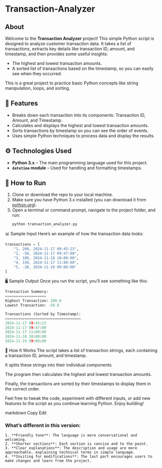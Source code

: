 # Transaction-Analyzer

## About

Welcome to the **Transaction Analyzer** project! This simple Python script is designed to analyze customer transaction data. It takes a list of transactions, extracts key details like transaction ID, amount, and timestamp, and then provides some useful insights:

- The highest and lowest transaction amounts.
- A sorted list of transactions based on the timestamp, so you can easily see when they occurred.

This is a great project to practice basic Python concepts like string manipulation, loops, and sorting.

## 🧰 Features
- Breaks down each transaction into its components: Transaction ID, Amount, and Timestamp.
- Calculates and displays the highest and lowest transaction amounts.
- Sorts transactions by timestamp so you can see the order of events.
- Uses simple Python techniques to process data and display the results.

## ⚙️ Technologies Used
- **Python 3.x** – The main programming language used for this project.
- **`datetime` module** – Used for handling and formatting timestamps.

## 🚀 How to Run
1. Clone or download the repo to your local machine.
2. Make sure you have Python 3.x installed (you can download it from [python.org](https://www.python.org/)).
3. Open a terminal or command prompt, navigate to the project folder, and run:
   ```bash
   python transaction_analyzer.py
📊 Sample Input
Here’s an example of how the transaction data looks:
```python
transactions = [
    "1, 200, 2024-11-17 09:45:23",
    "2, -50, 2024-11-17 09:47:00",
    "3, 100, 2024-11-18 10:00:00",
    "4, 150, 2024-11-17 11:00:00",
    "5, -20, 2024-11-19 09:00:00"
]
```

🖥️ Sample Output
Once you run the script, you’ll see something like this:
```python
Transaction Summary:
===================
Highest Transaction: 200.0
Lowest Transaction: -50.0

Transactions (Sorted by Timestamp):
===================================
2024-11-17 09:45:23
2024-11-17 09:47:00
2024-11-17 11:00:00
2024-11-18 10:00:00
2024-11-19 09:00:00
```


🤔 How It Works
The script takes a list of transaction strings, each containing a transaction ID, amount, and timestamp.

It splits these strings into their individual components.

The program then calculates the highest and lowest transaction amounts.

Finally, the transactions are sorted by their timestamps to display them in the correct order.

Feel free to tweak the code, experiment with different inputs, or add new features to the script as you continue learning Python. Enjoy building!

markdown
Copy
Edit

### What’s different in this version:
```
1. **Friendly tone**: The language is more conversational and welcoming.
2. **Shorter sections**: Each section is concise and to the point.
3. **Clear explanations**: The description and usage are more approachable, explaining technical terms in simple language.
4. **Inviting for modifications**: The last part encourages users to make changes and learn from the project.
```
